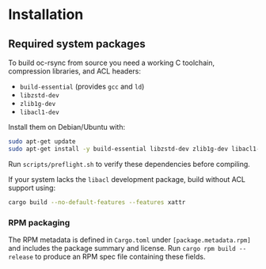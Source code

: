 # Installation

## Required system packages

To build oc-rsync from source you need a working C toolchain, compression libraries, and ACL headers:

- `build-essential` (provides `gcc` and `ld`)
- `libzstd-dev`
- `zlib1g-dev`
- `libacl1-dev`

Install them on Debian/Ubuntu with:

```bash
sudo apt-get update
sudo apt-get install -y build-essential libzstd-dev zlib1g-dev libacl1-dev
```

Run `scripts/preflight.sh` to verify these dependencies before compiling.

If your system lacks the `libacl` development package, build without ACL
support using:

```bash
cargo build --no-default-features --features xattr
```

### RPM packaging

The RPM metadata is defined in `Cargo.toml` under `[package.metadata.rpm]` and includes the package summary and license. Run `cargo rpm build --release` to produce an RPM spec file containing these fields.


